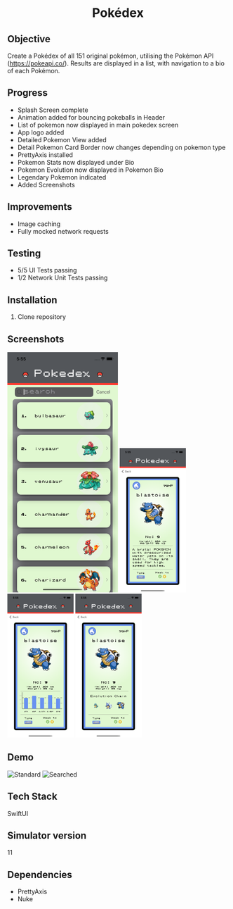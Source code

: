 <h1 align="center">

Pokédex

</h1>

## Objective
Create a Pokédex of all 151 original pokémon, utilising the Pokémon API (https://pokeapi.co/). Results are displayed in a list, with navigation to a bio of each Pokémon.

## Progress
- Splash Screen complete
- Animation added for bouncing pokeballs in Header
- List of pokemon now displayed in main pokedex screen 
- App logo added
- Detailed Pokemon View added
- Detail Pokemon Card Border now changes depending on pokemon type
- PrettyAxis installed
- Pokemon Stats now displayed under Bio
- Pokemon Evolution now displayed in Pokemon Bio
- Legendary Pokemon indicated
- Added Screenshots

## Improvements
- Image caching
- Fully mocked network requests

## Testing
- 5/5 UI Tests passing
- 1/2 Network Unit Tests passing

## Installation

1. Clone repository

## Screenshots
<img src="Documentation/MainScreen.png" width="50%" height="50%">
<img src="Documentation/PokemonScreen.png" width="30%" height="30%">
<img src="Documentation/PokemonStats.png" width="30%" height="30%">
<img src="Documentation/PokemonEvolution.png" width="30%" height="30%">

## Demo
![Standard](Documentation/StandardGif.gif)
![Searched](Documentation/SsearchedGif.gif)

## Tech Stack
SwiftUI

## Simulator version
11

## Dependencies
- PrettyAxis
- Nuke
